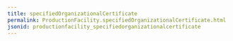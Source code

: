 ```yaml
---
title: specifiedOrganizationalCertificate
permalink: ProductionFacility.specifiedOrganizationalCertificate.html
jsonid: productionfacility_specifiedorganizationalcertificate
---
```

